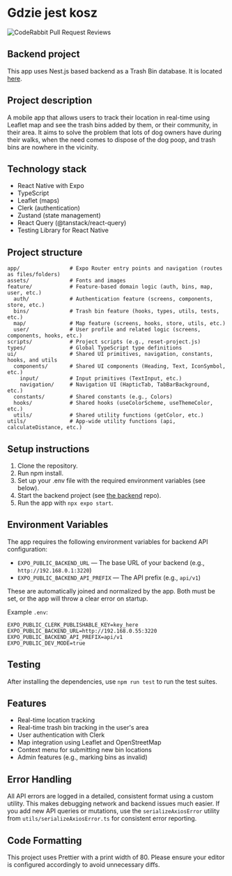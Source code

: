 # Gdzie jest kosz

![CodeRabbit Pull Request Reviews](https://img.shields.io/coderabbit/prs/github/patryk-bernasiewicz/gdzie-jest-kosz?utm_source=oss&utm_medium=github&utm_campaign=patryk-bernasiewicz%2Fgdzie-jest-kosz&labelColor=171717&color=FF570A&link=https%3A%2F%2Fcoderabbit.ai&label=CodeRabbit+Reviews)

## Backend project

This app uses Nest.js based backend as a Trash Bin database. It is located [here](https://github.com/patryk-bernasiewicz/gdzie-jest-kosz-backend).

## Project description

A mobile app that allows users to track their location in real-time using Leaflet map and see the trash bins added by them, or their community, in their area. It aims to solve the problem that lots of dog owners have during their walks, when the need comes to dispose of the dog poop, and trash bins are nowhere in the vicinity.

## Technology stack

- React Native with Expo
- TypeScript
- Leaflet (maps)
- Clerk (authentication)
- Zustand (state management)
- React Query (@tanstack/react-query)
- Testing Library for React Native

## Project structure

```text
app/                # Expo Router entry points and navigation (routes as files/folders)
assets/             # Fonts and images
feature/            # Feature-based domain logic (auth, bins, map, user, etc.)
  auth/             # Authentication feature (screens, components, store, etc.)
  bins/             # Trash bin feature (hooks, types, utils, tests, etc.)
  map/              # Map feature (screens, hooks, store, utils, etc.)
  user/             # User profile and related logic (screens, components, hooks, etc.)
scripts/            # Project scripts (e.g., reset-project.js)
types/              # Global TypeScript type definitions
ui/                 # Shared UI primitives, navigation, constants, hooks, and utils
  components/       # Shared UI components (Heading, Text, IconSymbol, etc.)
    input/          # Input primitives (TextInput, etc.)
    navigation/     # Navigation UI (HapticTab, TabBarBackground, etc.)
  constants/        # Shared constants (e.g., Colors)
  hooks/            # Shared hooks (useColorScheme, useThemeColor, etc.)
  utils/            # Shared utility functions (getColor, etc.)
utils/              # App-wide utility functions (api, calculateDistance, etc.)
```

## Setup instructions

1. Clone the repository.
2. Run npm install.
3. Set up your .env file with the required environment variables (see below).
4. Start the backend project (see [the backend](https://github.com/patryk-bernasiewicz/gdzie-jest-kosz-backend) repo).
5. Run the app with `npx expo start`.

## Environment Variables

The app requires the following environment variables for backend API configuration:

- `EXPO_PUBLIC_BACKEND_URL` — The base URL of your backend (e.g., `http://192.168.0.1:3220`)
- `EXPO_PUBLIC_BACKEND_API_PREFIX` — The API prefix (e.g., `api/v1`)

These are automatically joined and normalized by the app. Both must be set, or the app will throw a clear error on startup.

Example `.env`:
```
EXPO_PUBLIC_CLERK_PUBLISHABLE_KEY=key_here
EXPO_PUBLIC_BACKEND_URL=http://192.168.0.55:3220
EXPO_PUBLIC_BACKEND_API_PREFIX=api/v1
EXPO_PUBLIC_DEV_MODE=true
```

## Testing

After installing the dependencies, use `npm run test` to run the test suites.

## Features

- Real-time location tracking
- Real-time trash bin tracking in the user's area
- User authentication with Clerk
- Map integration using Leaflet and OpenStreetMap
- Context menu for submitting new bin locations
- Admin features (e.g., marking bins as invalid)

## Error Handling

All API errors are logged in a detailed, consistent format using a custom utility. This makes debugging network and backend issues much easier. If you add new API queries or mutations, use the `serializeAxiosError` utility from `utils/serializeAxiosError.ts` for consistent error reporting.

## Code Formatting

This project uses Prettier with a print width of 80. Please ensure your editor is configured accordingly to avoid unnecessary diffs.
